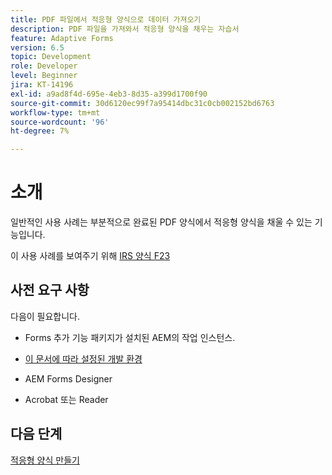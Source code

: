 ```yaml
---
title: PDF 파일에서 적응형 양식으로 데이터 가져오기
description: PDF 파일을 가져와서 적응형 양식을 채우는 자습서
feature: Adaptive Forms
version: 6.5
topic: Development
role: Developer
level: Beginner
jira: KT-14196
exl-id: a9ad8f4d-695e-4eb3-8d35-a399d1700f90
source-git-commit: 30d6120ec99f7a95414dbc31c0cb002152bd6763
workflow-type: tm+mt
source-wordcount: '96'
ht-degree: 7%

---
```


# 소개

일반적인 사용 사례는 부분적으로 완료된 PDF 양식에서 적응형 양식을 채울 수 있는 기능입니다.

이 사용 사례를 보여주기 위해 [IRS 양식 F23](./assets/f23.pdf)

## 사전 요구 사항

다음이 필요합니다.

* Forms 추가 기능 패키지가 설치된 AEM의 작업 인스턴스.

* [이 문서에 따라 설정된 개발 환경](https://experienceleague.adobe.com/docs/experience-manager-learn/forms/creating-your-first-osgi-bundle/create-your-first-osgi-bundle.html)

* AEM Forms Designer

* Acrobat 또는 Reader

## 다음 단계

[적응형 양식 만들기](./create-adaptive-form.md)
